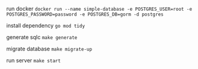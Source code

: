 run docker
`docker run --name simple-database -e POSTGRES_USER=root -e POSTGRES_PASSWORD=password -e POSTGRES_DB=gorm -d postgres`

install dependency
`go mod tidy`

generate sqlc
`make generate`

migrate database
`make migrate-up`

run server
`make start`